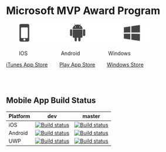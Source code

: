 # Microsoft MVP Award Program

<p >
  &ensp;&ensp;&ensp;&ensp; <img alt="VS Code in action" src="images/test1.png">
</p>

&ensp;&ensp;&ensp;&ensp;&ensp;IOS&ensp;&ensp;&ensp;&ensp;&ensp;&ensp;&ensp;&ensp;&ensp;&ensp;&ensp;&ensp;&ensp;Android&ensp;&ensp;&ensp;&ensp;&ensp;&ensp;&ensp;&ensp;&ensp;&ensp;&ensp;Windows

<a target="_blank" class="get-app" href="https://itunes.apple.com/us/app/groupme-for-iphone/id392796698?mt=8">iTunes App Store</a>&ensp;&ensp;&ensp;&ensp;
<a target="_blank" class="get-app" href="https://market.android.com/details?id=com.groupme.android">Play App Store</a>&ensp;&ensp;&ensp;&ensp;
<a target="_blank" class="get-app" href="https://www.microsoft.com/store/apps/groupme/9nblggh5z4f2">Windows Store</a>


<br/>
<br/>

## Mobile App Build Status

|Platform|dev|master|
| ------------------- | :------------------: | :-----------: |
|iOS|[![Build status](https://build.mobile.azure.com/v0.1/apps/da77d741-da7b-4224-b946-0b905e8253af/branches/dev/badge)](https://mobile.azure.com)|[![Build status](https://build.mobile.azure.com/v0.1/apps/da77d741-da7b-4224-b946-0b905e8253af/branches/master/badge)](https://mobile.azure.com)|
|Android|[![Build status](https://build.mobile.azure.com/v0.1/apps/6963121b-b27c-47ce-affc-09742839a448/branches/dev/badge)](https://mobile.azure.com)|[![Build status](https://build.mobile.azure.com/v0.1/apps/6963121b-b27c-47ce-affc-09742839a448/branches/master/badge)](https://mobile.azure.com)|
|UWP|[![Build status](https://build.mobile.azure.com/v0.1/apps/ee6e488a-ce2d-4134-9b45-f39062fd4de0/branches/dev/badge)](https://mobile.azure.com)|[![Build status](https://build.mobile.azure.com/v0.1/apps/ee6e488a-ce2d-4134-9b45-f39062fd4de0/branches/master/badge)](https://mobile.azure.com)|
